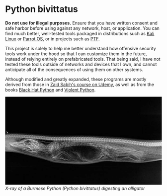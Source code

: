 # Python bivittatus

**Do not use for illegal purposes.** Ensure that you have written consent and safe harbor before using against any network, host, or application. You can find much better, well-tested tools packaged in distributions such as [Kali Linux](https://www.kali.org/) or [Parrot OS](https://parrotlinux.org/), or in projects such as [PTF](https://github.com/trustedsec/ptf).

This project is solely to help me better understand how offensive security tools work under the hood so that I can customize them in the future, instead of relying entirely on prefabricated tools. That being said, I have not tested these tools outside of networks and devices that I own, and cannot anticipate all of the consequences of using them on other systems. 

Although modified and greatly expanded, these programs are mostly derived from those in [Zaid Sabih's course on Udemy](https://www.udemy.com/course/learn-python-and-ethical-hacking-from-scratch/), as well as from the books [Black Hat Python](https://www.amazon.com/Black-Hat-Python-Programming-Pentesters/dp/1593275900) and [Violent Python](https://www.amazon.com/Violent-Python-Cookbook-Penetration-Engineers-ebook/dp/B00ABY67JS/ref=sr_1_1?dchild=1&keywords=violent+python&qid=1590676538&s=books&sr=1-1).

![Python eating alligator](/python.jpg)
*X-ray of a Burmese Python (Python bivittatus) digesting an alligator*

